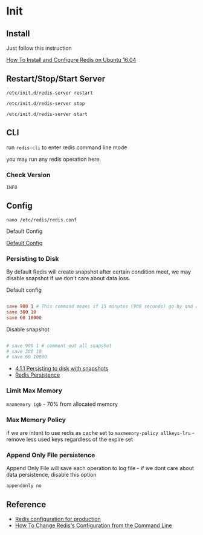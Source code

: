# Init

## Install

Just follow this instruction

[How To Install and Configure Redis on Ubuntu 16.04](https://www.digitalocean.com/community/tutorials/how-to-install-and-configure-redis-on-ubuntu-16-04)

## Restart/Stop/Start Server

`/etc/init.d/redis-server restart`

`/etc/init.d/redis-server stop`

`/etc/init.d/redis-server start`

## CLI

run `redis-cli` to enter redis command line mode

you may run any redis operation here.

### Check Version

`INFO`

## Config

`nano /etc/redis/redis.conf`

Default Config

[Default Config](http://download.redis.io/redis-stable/redis.conf)

### Persisting to Disk

By default Redis will create snapshot after certain condition meet, we may disable snapshot if we don't care about data loss.

Default config

```conf

save 900 1 # This command means if 15 minutes (900 seconds) go by and at least 1 change was made, create a snapshot.
save 300 10
save 60 10000

```

Disable snapshot

```conf

# save 900 1 # comment out all snapshot
# save 300 10
# save 60 10000

```

* [4.1.1 Persisting to disk with snapshots](https://redislabs.com/ebook/part-2-core-concepts/chapter-4-keeping-data-safe-and-ensuring-performance/4-1-persistence-options/4-1-1-persisting-to-disk-with-snapshots/)
* [Redis Persistence](https://redis.io/topics/persistence)

### Limit Max Memory

`maxmemory 1gb` - 70% from allocated memory

### Max Memory Policy

if we are intent to use redis as cache set to `maxmemory-policy allkeys-lru` - remove less used keys regardless of the  expire set

### Append Only File persistence

Append Only File will save each operation to log file - if we dont care about data persistence, disable this option

`appendonly no`

## Reference

* [Redis configuration for production](https://scaleyourcode.com/blog/article/15)
* [How To Change Redis's Configuration from the Command Line](https://www.digitalocean.com/community/cheatsheets/how-to-change-redis-configuration)